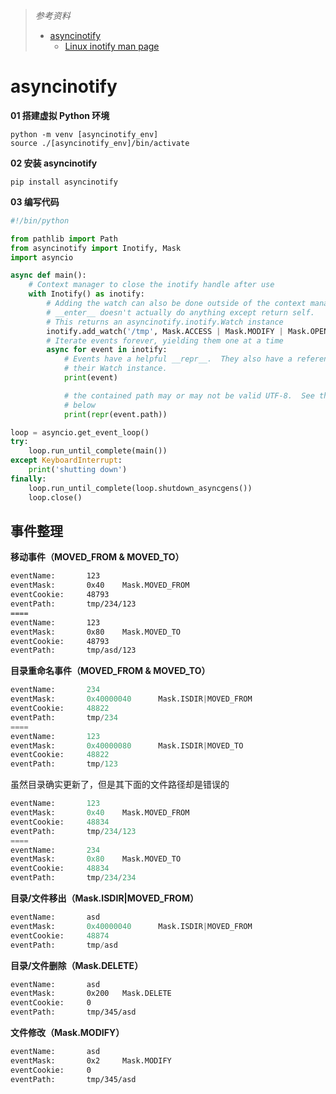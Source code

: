 > *参考资料*
>
> - [asyncinotify](https://asyncinotify.readthedocs.io/en/latest/#)
>   - [Linux inotify man page](https://man7.org/linux/man-pages/man7/inotify.7.html)

# asyncinotify

**01 搭建虚拟 Python 环境**

````shell
python -m venv [asyncinotify_env]
source ./[asyncinotify_env]/bin/activate
````

**02 安装 asyncinotify**

```shell
pip install asyncinotify
```

**03 编写代码**

```python
#!/bin/python

from pathlib import Path
from asyncinotify import Inotify, Mask
import asyncio

async def main():
    # Context manager to close the inotify handle after use
    with Inotify() as inotify:
        # Adding the watch can also be done outside of the context manager.
        # __enter__ doesn't actually do anything except return self.
        # This returns an asyncinotify.inotify.Watch instance
        inotify.add_watch('/tmp', Mask.ACCESS | Mask.MODIFY | Mask.OPEN | Mask.CREATE | Mask.DELETE | Mask.ATTRIB | Mask.CLOSE | Mask.MOVE | Mask.ONLYDIR)
        # Iterate events forever, yielding them one at a time
        async for event in inotify:
            # Events have a helpful __repr__.  They also have a reference to
            # their Watch instance.
            print(event)

            # the contained path may or may not be valid UTF-8.  See the note
            # below
            print(repr(event.path))

loop = asyncio.get_event_loop()
try:
    loop.run_until_complete(main())
except KeyboardInterrupt:
    print('shutting down')
finally:
    loop.run_until_complete(loop.shutdown_asyncgens())
    loop.close()
```



## 事件整理

**移动事件（MOVED_FROM & MOVED_TO）**

```txt
eventName:       123
eventMask:       0x40    Mask.MOVED_FROM
eventCookie:     48793
eventPath:       tmp/234/123
====
eventName:       123
eventMask:       0x80    Mask.MOVED_TO
eventCookie:     48793
eventPath:       tmp/asd/123
```



**目录重命名事件（MOVED_FROM & MOVED_TO）**

```python
eventName:       234
eventMask:       0x40000040      Mask.ISDIR|MOVED_FROM
eventCookie:     48822
eventPath:       tmp/234
====
eventName:       123
eventMask:       0x40000080      Mask.ISDIR|MOVED_TO
eventCookie:     48822
eventPath:       tmp/123
```

虽然目录确实更新了，但是其下面的文件路径却是错误的

```python
eventName:       123
eventMask:       0x40    Mask.MOVED_FROM
eventCookie:     48834
eventPath:       tmp/234/123
====
eventName:       234
eventMask:       0x80    Mask.MOVED_TO
eventCookie:     48834
eventPath:       tmp/234/234
```



**目录/文件移出（Mask.ISDIR|MOVED_FROM）**

```python
eventName:       asd
eventMask:       0x40000040      Mask.ISDIR|MOVED_FROM
eventCookie:     48874
eventPath:       tmp/asd
```



**目录/文件删除（Mask.DELETE）**

```txt
eventName:       asd
eventMask:       0x200   Mask.DELETE
eventCookie:     0
eventPath:       tmp/345/asd
```



**文件修改（Mask.MODIFY）**

```txt
eventName:       asd
eventMask:       0x2     Mask.MODIFY
eventCookie:     0
eventPath:       tmp/345/asd
```

